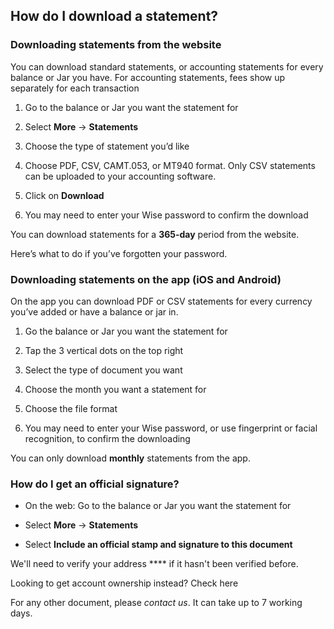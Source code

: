 ## How do I download a statement?  
### Downloading statements from the website

You can download standard statements, or accounting statements for every balance or Jar you have. For accounting statements, fees show up separately for each transaction

  1. Go to the balance or Jar you want the statement for 

  2. Select **More** → **Statements**

  3. Choose the type of statement you’d like

  4. Choose PDF, CSV, CAMT.053, or MT940 format. Only CSV statements can be uploaded to your accounting software.

  5. Click on **Download**

  6. You may need to enter your Wise password to confirm the download




You can download statements for a **365-day** period from the website. 

Here’s what to do if you’ve forgotten your password.

### Downloading statements on the app (iOS and Android)

On the app you can download PDF or CSV statements for every currency you’ve added or have a balance or jar in.

  1. Go the balance or Jar you want the statement for

  2. Tap the 3 vertical dots on the top right 

  3. Select the type of document you want

  4. Choose the month you want a statement for

  5. Choose the file format

  6. You may need to enter your Wise password, or use fingerprint or facial recognition, to confirm the downloading




You can only download **monthly** statements from the app.

### How do I get an official signature?

  * On the web: Go to the balance or Jar you want the statement for 

  * Select **More** → **Statements**

  * Select **Include an official stamp and signature to this document**




We'll need to verify your address **** if it hasn't been verified before.

Looking to get account ownership instead? Check here

For any other document, please _contact us_. It can take up to 7 working days.
